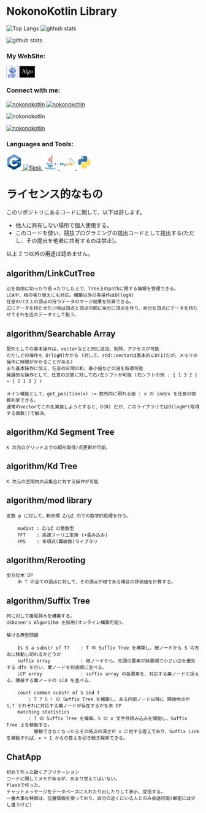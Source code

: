 # NokonoKotlin Library

<p align="left">
	 <img alt="Top Langs" height="160px" src="https://github-readme-stats.vercel.app/api/top-langs/?username=NokonoKotlin&layout=compact&count_private=true&show_icons=true&theme=tokyonight" />
	<img alt="github stats" height="160px" src="https://github-readme-stats.vercel.app/api?username=NokonoKotlin&theme=tokyonight&show_icons=ture" />
</p>

<p align="left">
	<img alt="github stats" height="100px" src="https://github-profile-trophy.vercel.app/?username=NokonoKotlin&theme=tokyonight&column=7" />
</p>




<h3 align="left">My WebSite:</h3>
<p align="left">
	<a href="https://nokonokotlin.github.io/Home/index.html" target="blank"><img align="center"
	alt="nokonokotlin" height="30" width="30" src = "./static/images/NokonoKotlin.jpeg"></a>  
	<a href="https://nokonokotlin.github.io/Home/database/algorithm_database/index.html" target="blank"><img align="center"
	alt="nokonokotlin" height="30" width="40" src = "./static/images/Algo.jpeg"></a>
</p>





<h3 align="left">Connect with me:</h3>
<p align="left">
	<a href="https://twitter.com/nokonokotlin" target="blank"><img align="center" src="https://raw.githubusercontent.com/rahuldkjain/github-profile-readme-generator/master/src/images/icons/Social/twitter.svg" alt="nokonokotlin" height="30" width="40" /></a>
	<a href="https://codeforces.com/profile/nokonokotlin" target="blank"><img align="center" src="https://raw.githubusercontent.com/rahuldkjain/github-profile-readme-generator/master/src/images/icons/Social/codeforces.svg" alt="nokonokotlin" height="30" width="40" /></a>
</p>




<p align="left"> <img src="https://komarev.com/ghpvc/?username=nokonokotlin&label=Profile%20views&color=0e75b6&style=flat" alt="nokonokotlin" /> </p>

<p align="left"> <a href="https://twitter.com/nokonokotlin" target="blank"><img src="https://img.shields.io/twitter/follow/nokonokotlin?logo=twitter&style=for-the-badge" alt="nokonokotlin" /></a> </p>







<h3 align="left">Languages and Tools:</h3>
<p align="left"> 
	<a href="https://www.w3schools.com/cpp/" target="_blank" rel="noreferrer"> <img src="https://raw.githubusercontent.com/devicons/devicon/master/icons/cplusplus/cplusplus-original.svg" alt="cplusplus" width="40" height="40"/> </a> <a href="https://flask.palletsprojects.com/" target="_blank" rel="noreferrer"> <img src="https://www.vectorlogo.zone/logos/pocoo_flask/pocoo_flask-icon.svg" alt="flask" width="40" height="40"/> </a> 
	<a href="https://www.java.com" target="_blank" rel="noreferrer"> <img src="https://raw.githubusercontent.com/devicons/devicon/master/icons/java/java-original.svg" alt="java" width="40" height="40"/> </a> <a href="https://www.mysql.com/" target="_blank" rel="noreferrer"> <img src="https://raw.githubusercontent.com/devicons/devicon/master/icons/mysql/mysql-original-wordmark.svg" alt="mysql" width="40" height="40"/> </a> 
	<a href="https://www.python.org" target="_blank" rel="noreferrer"> <img src="https://raw.githubusercontent.com/devicons/devicon/master/icons/python/python-original.svg" alt="python" width="40" height="40"/> </a> 
</p>


# ライセンス的なもの
このリポジトリにあるコードに関して、以下は許します。  
- 他人に共有しない場所で個人使用する。  
- このコードを使い、競技プログラミングの提出コードとして提出する(ただし、その提出を他者に共有するのは禁止)。  

以上 2 つ以外の用途は認めません。


## algorithm/LinkCutTree  
```
辺を自由に切ったり張ったりした上で、Tree上のpathに関する情報を管理できる。  
LCAや、根の張り替えにも対応。構築以外の各操作はO(logN)  
任意のパス上の頂点の持つデータのマージ結果を計算できる。  
辺にデータを持たせたい時は頂点と頂点の間に余分に頂点を作り、余分な頂点にデータを持たせてそれを辺のデータとして扱う。
```
  
    
## algorithm/Searchable Array  
```
配列としての基本操作は、vectorなどと同じ追加、削除、アクセスが可能	 
ただしどの操作も O(logN)かかる (対して、std::vectorは基本的にO(1)だが、メモリの操作に時間がかかることがある)  
また基本操作に加え、任意の区間の和、最小値などの値を取得可能   
発展的な操作として、任意の区間に対して右/左シフトが可能 (右シフトの例 : { 1 3 2 } → { 2 1 3 } )   
	
メイン機能として、get_position(x) := 数列内に現れる値 : x の index を任意の個数列挙できる。   
通常のvectorでこれを実装しようとすると、O(N) だが、このライブラリではO(logN*(取得する個数))で解決。   
```

## algorithm/Kd Segment Tree
```
K 次元のグリッド上での矩形取得/点更新が可能、
```

## algorithm/Kd Tree
```
K 次元の空間内の点集合に対する操作が可能
```


## algorithm/mod library
```
定数 p に対して、剰余環 Z/pZ 内での数学的処理を行う。

    modint : Z/pZ の整数型
    FFT    : 高速フーリエ変換 (+畳み込み)
    FPS    : 多項式(冪級数)ライブラリ
```


## algorithm/Rerooting
```
全方位木 DP
    木 T の全ての頂点に対して、その頂点が根である場合の評価値を計算する。
```


## algorithm/Suffix Tree
```
列に対して接尾辞木を構築する。
Ukkonen's Algorithm を採用(オンライン構築可能)。

解ける典型問題

    Is S a substr of T?    : T の Suffix Tree を構築し、根ノードから S の方向に移動し切れるかどうか
    suffix array           : 根ノードから、先頭の要素が辞書順で小さい辺を優先する dfs を行い、葉ノードを到達順に並べる。
    LCP array              : suffix array の各要素を、対応する葉ノードと捉える。隣接する葉ノードの LCA を並べる。

    count common substr of S and T 
        : T ? S ! の Suffix Tree を構築し、ある内部ノード以降に 開始地点が S,T それぞれに対応する葉ノードが存在するかを木 DP 
    matching statistics            
        : T の Suffix Tree を構築。S の x 文字目読み込みを開始し、Suffix Tree 上を移動する。
          移動できなくなったらその時点の深さが x に対する答えであり、Suffix Link を移動すれば、x + 1 からの答えを引き続き探索できる。

```



## 


## ChatApp 
	初めて作った動くアプリケーション  
	コードに関してメモがあるが、あまり覚えてはいない。  
	flaskで作った。  
	チャットメッセージをデータベースに入れたり出したりして表示、受信する。   
	一番大事な特徴は、位置情報を使っており、自分の近くにいる人とのみ会話可能(厳密には少し違うけど)   

	